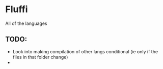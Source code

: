 # Fluffi

All of the languages





## TODO:
- Look into making compilation of other langs conditional (ie only if the files in that folder change)
- 